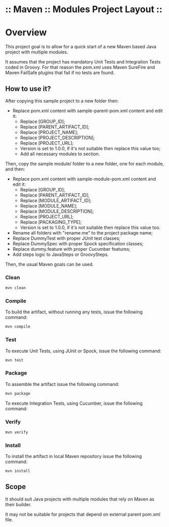 :: Maven :: Modules Project Layout ::
====================================

# Overview

This project goal is to allow for a quick start of a new Maven based Java project with multiple modules.

It assumes that the project has mandatory Unit Tests and Integration Tests coded in Groovy. For that reason the pom.xml uses Maven SureFire and Maven FailSafe plugins that fail if no tests are found.

## How to use it?

After copying this sample project to a new folder then:
- Replace pom.xml content with sample-parent-pom.xml content and edit it:
    - Replace [GROUP_ID];
    - Replace [PARENT_ARTIFACT_ID];
    - Replace [PROJECT_NAME];
    - Replace [PROJECT_DESCRIPTION];
    - Replace [PROJECT_URL];
    - Version is set to 1.0.0, if it's not suitable then replace this value too;
    - Add all necessary modules to <modules> section.
    
Then, copy the sample module/ folder to a new folder, one for each module, and then:
- Replace pom.xml content with sample-module-pom.xml content and edit it:
    - Replace [GROUP_ID];
    - Replace [PARENT_ARTIFACT_ID];
    - Replace [MODULE_ARTIFACT_ID];
    - Replace [MODULE_NAME];
    - Replace [MODULE_DESCRIPTION];
    - Replace [PROJECT_URL];
    - Replace [PACKAGING_TYPE];
    - Version is set to 1.0.0, if it's not suitable then replace this value too.
- Rename all folders with "rename.me" to the project package name;
- Replace DummyTest with proper JUnit test classes;
- Replace DummySpec with proper Spock specification classes;
- Replace dummy.feature with proper Cucumber features;
- Add steps logic to JavaSteps or GroovySteps.

Then, the usual Maven goals can be used.

### Clean

```bash
mvn clean
```

### Compile

To build the artifact, without running any tests, issue the following command:

```bash
mvn compile
```

### Test

To execute Unit Tests, using JUnit or Spock, issue the following command:

```bash
mvn test
```

### Package

To assemble the artifact issue the following command:

```bash
mvn package
```

To execute Integration Tests, using Cucumber, issue the following command:

### Verify

```bash
mvn verify
```

### Install

To install the artifact in local Maven repository issue the following command:

```bash
mvn install
```

## Scope

It should suit Java projects with multiple modules that rely on Maven as their builder.

It may not be suitable for projects that depend on external parent pom.xml file.
